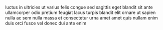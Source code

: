 luctus in ultricies ut varius felis congue sed sagittis eget blandit sit ante
ullamcorper odio pretium feugiat lacus turpis blandit elit ornare ut sapien
nulla ac sem nulla massa et consectetur urna amet amet quis nullam enim duis
orci fusce vel donec dui ante enim